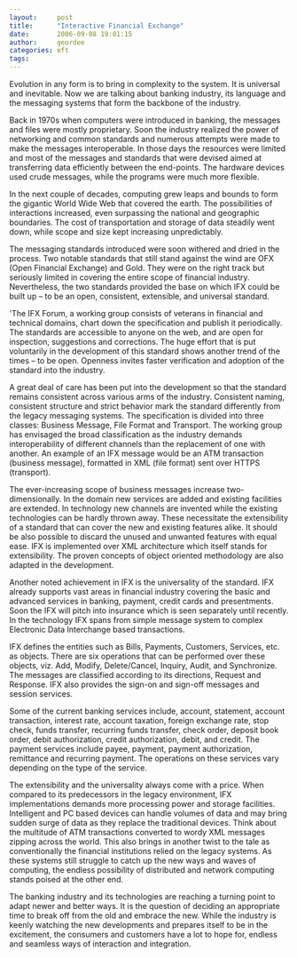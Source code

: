 ```yaml
---
layout:     post
title:      "Interactive Financial Exchange"
date:       2006-09-08 19:01:15
author:     geordee
categories: eft
tags:       
---
```


Evolution in any form is to bring in complexity to the system. It is universal and inevitable. Now we are talking about banking industry, its language and the messaging systems that form the backbone of the industry.

Back in 1970s when computers were introduced in banking, the messages and files were mostly proprietary. Soon the industry realized the power of networking and common standards and numerous attempts were made to make the messages interoperable. In those days the resources were limited and most of the messages and standards that were devised aimed at transferring data efficiently between the end-points. The hardware devices used crude messages, while the programs were much more flexible.

In the next couple of decades, computing grew leaps and bounds to form the gigantic World Wide Web that covered the earth. The possibilities of interactions increased, even surpassing the national and geographic boundaries. The cost of transportation and storage of data steadily went down, while scope and size kept increasing unpredictably.

The messaging standards introduced were soon withered and dried in the process. Two notable standards that still stand against the wind are OFX (Open Financial Exchange) and Gold. They were on the right track but seriously limited in covering the entire scope of financial industry. Nevertheless, the two standards provided the base on which IFX could be built up – to be an open, consistent, extensible, and universal standard.

'The IFX Forum, a working group consists of veterans in financial and technical domains, chart down the specification and publish it periodically. The standards are accessible to anyone on the web, and are open for inspection, suggestions and corrections. The huge effort that is put voluntarily in the development of this standard shows another trend of the times – to be open. Openness invites faster verification and adoption of the standard into the industry.

A great deal of care has been put into the development so that the standard remains consistent across various arms of the industry. Consistent naming, consistent structure and strict behavior mark the standard differently from the legacy messaging systems. The specification is divided into three classes: Business Message, File Format and Transport. The working group has envisaged the broad classification as the industry demands interoperability of different channels than the replacement of one with another. An example of an IFX message would be an ATM transaction (business message), formatted in XML (file format) sent over HTTPS (transport).

The ever-increasing scope of business messages increase two-dimensionally. In the domain new services are added and existing facilities are extended. In technology new channels are invented while the existing technologies can be hardly thrown away. These necessitate the extensibility of a standard that can cover the new and existing features alike. It should be also possible to discard the unused and unwanted features with equal ease. IFX is implemented over XML architecture which itself stands for extensibility. The proven concepts of object oriented methodology are also adapted in the development.

Another noted achievement in IFX is the universality of the standard. IFX already supports vast areas in financial industry covering the basic and advanced services in banking, payment, credit cards and presentments. Soon the IFX will pitch into insurance which is seen separately until recently. In the technology IFX spans from simple message system to complex Electronic Data Interchange based transactions.

IFX defines the entities such as Bills, Payments, Customers, Services, etc. as objects. There are six operations that can be performed over these objects, viz. Add, Modify, Delete/Cancel, Inquiry, Audit, and Synchronize. The messages are classified according to its directions, Request and Response. IFX also provides the sign-on and sign-off messages and session services.

Some of the current banking services include, account, statement, account transaction, interest rate, account taxation, foreign exchange rate, stop check, funds transfer, recurring funds transfer, check order, deposit book order, debit authorization, credit authorization, debit, and credit. The payment services include payee, payment, payment authorization, remittance and recurring payment. The operations on these services vary depending on the type of the service.

The extensibility and the universality always come with a price. When compared to its predecessors in the legacy environment, IFX implementations demands more processing power and storage facilities. Intelligent and PC based devices can handle volumes of data and may bring sudden surge of data as they replace the traditional devices. Think about the multitude of ATM transactions converted to wordy XML messages zipping across the world. This also brings in another twist to the tale as conventionally the financial institutions relied on the legacy systems. As these systems still struggle to catch up the new ways and waves of computing, the endless possibility of distributed and network computing stands poised at the other end.

The banking industry and its technologies are reaching a turning point to adapt newer and better ways. It is the question of deciding an appropriate time to break off from the old and embrace the new. While the industry is keenly watching the new developments and prepares itself to be in the excitement, the consumers and customers have a lot to hope for, endless and seamless ways of interaction and integration.
